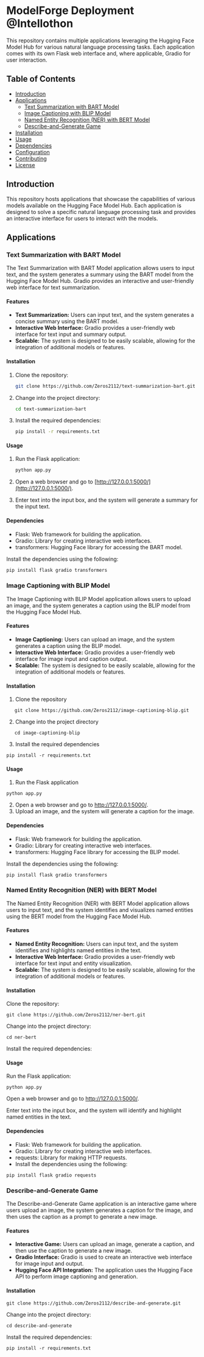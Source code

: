 # ModelForge Deployment @Intellothon

This repository contains multiple applications leveraging the Hugging Face Model Hub for various natural language processing tasks. Each application comes with its own Flask web interface and, where applicable, Gradio for user interaction.

## Table of Contents
- [Introduction](#introduction)
- [Applications](#applications)
    - [Text Summarization with BART Model](#text-summarization-with-bart-model)
    - [Image Captioning with BLIP Model](#image-captioning-with-blip-model)
    - [Named Entity Recognition (NER) with BERT Model](#named-entity-recognition-ner-with-bert-model)
    - [Describe-and-Generate Game](#describe-and-generate-game)
- [Installation](#installation)
- [Usage](#usage)
- [Dependencies](#dependencies)
- [Configuration](#configuration)
- [Contributing](#contributing)
- [License](#license)

## Introduction

This repository hosts applications that showcase the capabilities of various models available on the Hugging Face Model Hub. Each application is designed to solve a specific natural language processing task and provides an interactive interface for users to interact with the models.

## Applications

### Text Summarization with BART Model

The Text Summarization with BART Model application allows users to input text, and the system generates a summary using the BART model from the Hugging Face Model Hub. Gradio provides an interactive and user-friendly web interface for text summarization.

#### Features

- **Text Summarization:** Users can input text, and the system generates a concise summary using the BART model.
- **Interactive Web Interface:** Gradio provides a user-friendly web interface for text input and summary output.
- **Scalable:** The system is designed to be easily scalable, allowing for the integration of additional models or features.

#### Installation

1. Clone the repository:

    ```bash
    git clone https://github.com/Zeros2112/text-summarization-bart.git
    ```

2. Change into the project directory:

    ```bash
    cd text-summarization-bart
    ```

3. Install the required dependencies:

    ```bash
    pip install -r requirements.txt
    ```

#### Usage

1. Run the Flask application:

    ```bash
    python app.py
    ```

2. Open a web browser and go to [http://127.0.0.1:5000/](http://127.0.0.1:5000/).

3. Enter text into the input box, and the system will generate a summary for the input text.

#### Dependencies

- Flask: Web framework for building the application.
- Gradio: Library for creating interactive web interfaces.
- transformers: Hugging Face library for accessing the BART model.

Install the dependencies using the following:

```bash
pip install flask gradio transformers
```

### Image Captioning with BLIP Model

The Image Captioning with BLIP Model application allows users to upload an image, and the system generates a caption using the BLIP model from the Hugging Face Model Hub.

#### Features 
- **Image Captioning:** Users can upload an image, and the system generates a caption using the BLIP model.
- **Interactive Web Interface:** Gradio provides a user-friendly web interface for image input and caption output.
- **Scalable:** The system is designed to be easily scalable, allowing for the integration of additional models or features.

#### Installation 

1. Clone the repository

```
   git clone https://github.com/Zeros2112/image-captioning-blip.git
```

2. Change into the project directory

```
   cd image-captioning-blip
```

3. Install the required dependencies

```
pip install -r requirements.txt
```

#### Usage 

1. Run the Flask application

```
python app.py
```

2. Open a web browser and go to http://127.0.0.1:5000/.
3. Upload an image, and the system will generate a caption for the image.

#### Dependencies 

- Flask: Web framework for building the application.
- Gradio: Library for creating interactive web interfaces.
- transformers: Hugging Face library for accessing the BLIP model.
  
Install the dependencies using the following:
```
pip install flask gradio transformers
```

### Named Entity Recognition (NER) with BERT Model

The Named Entity Recognition (NER) with BERT Model application allows users to input text, and the system identifies and visualizes named entities using the BERT model from the Hugging Face Model Hub.

#### Features

- **Named Entity Recognition:** Users can input text, and the system identifies and highlights named entities in the text.
- **Interactive Web Interface:** Gradio provides a user-friendly web interface for text input and entity visualization.
- **Scalable:** The system is designed to be easily scalable, allowing for the integration of additional models or features.

#### Installation

Clone the repository:

```
git clone https://github.com/Zeros2112/ner-bert.git
```

Change into the project directory:

```
cd ner-bert
```

Install the required dependencies:


#### Usage

Run the Flask application:

```
python app.py
```

Open a web browser and go to http://127.0.0.1:5000/.

Enter text into the input box, and the system will identify and highlight named entities in the text.

#### Dependencies

- Flask: Web framework for building the application.
- Gradio: Library for creating interactive web interfaces.
- requests: Library for making HTTP requests.
- Install the dependencies using the following:

```
pip install flask gradio requests
```

### Describe-and-Generate Game
The Describe-and-Generate Game application is an interactive game where users upload an image, the system generates a caption for the image, and then uses the caption as a prompt to generate a new image.

#### Features

- **Interactive Game:** Users can upload an image, generate a caption, and then use the caption to generate a new image.
- **Gradio Interface:** Gradio is used to create an interactive web interface for image input and output.
- **Hugging Face API Integration:** The application uses the Hugging Face API to perform image captioning and generation.

#### Installation

```
git clone https://github.com/Zeros2112/describe-and-generate.git
```

Change into the project directory:

```
cd describe-and-generate
```

Install the required dependencies:

```
pip install -r requirements.txt
```




